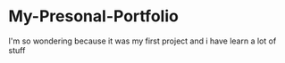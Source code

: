 # My-Presonal-Portfolio
I'm so wondering because it was my first project and i have learn a lot of stuff
